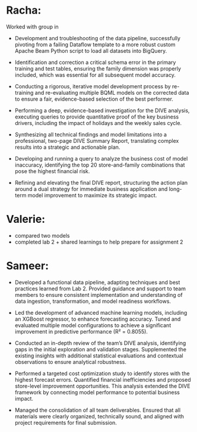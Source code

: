 # Racha:
Worked with group in 
* Development and troubleshooting of the data pipeline, successfully pivoting from a failing Dataflow template to a more robust custom Apache Beam Python script to load all datasets into BigQuery.

* Identification and correction a critical schema error in the primary training and test tables, ensuring the family dimension was properly included, which was essential for all subsequent model accuracy.

* Conducting a rigorous, iterative model development process by re-training and re-evaluating multiple BQML models on the corrected data to ensure a fair, evidence-based selection of the best performer.

* Performing a deep, evidence-based investigation for the DIVE analysis, executing queries to provide quantitative proof of the key business drivers, including the impact of holidays and the weekly sales cycle.

* Synthesizing all technical findings and model limitations into a professional, two-page DIVE Summary Report, translating complex results into a strategic and actionable plan.

* Developing and running a query to analyze the business cost of model inaccuracy, identifying the top 20 store-and-family combinations that pose the highest financial risk.

* Refining and elevating the final DIVE report, structuring the action plan around a dual strategy for immediate business application and long-term model improvement to maximize its strategic impact.


# Valerie:
- compared two models
- completed lab 2 + shared learnings to help prepare for assignment 2


# Sameer: 

* Developed a functional data pipeline, adapting techniques and best practices learned from Lab 2. Provided guidance and support to team members to ensure consistent implementation and understanding of data ingestion, transformation, and model readiness workflows.

* Led the development of advanced machine learning models, including an XGBoost regressor, to enhance forecasting accuracy. Tuned and evaluated multiple model configurations to achieve a significant improvement in predictive performance (R² = 0.8055).

* Conducted an in-depth review of the team’s DIVE analysis, identifying gaps in the initial exploration and validation stages. Supplemented the existing insights with additional statistical evaluations and contextual observations to ensure analytical robustness.

* Performed a targeted cost optimization study to identify stores with the highest forecast errors. Quantified financial inefficiencies and proposed store-level improvement opportunities. This analysis extended the DIVE framework by connecting model performance to potential business impact.

* Managed the consolidation of all team deliverables. Ensured that all materials were clearly organized, technically sound, and aligned with project requirements for final submission.



